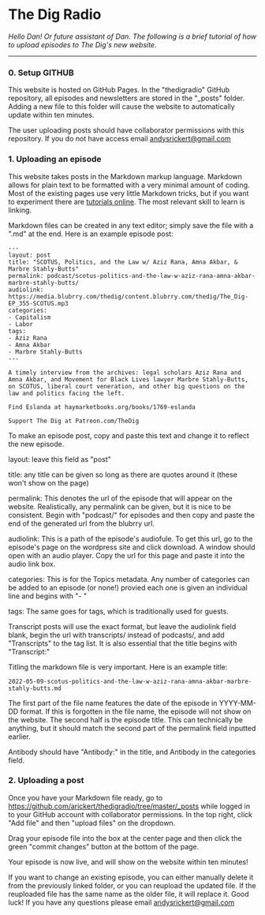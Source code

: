 # The Dig Radio

*Hello Dan! Or future assistant of Dan. The following is a brief tutorial of how to upload episodes to The Dig's new website.*

-----


### 0. Setup GITHUB

This website is hosted on GitHub Pages. In the "thedigradio" GitHub repository, all episodes and newsletters are stored in the "_posts" folder. Adding a new file to this folder will cause the website to automatically update within ten minutes.

The user uploading posts should have collaborator permissions with this repository. If you do not have access email andysrickert@gmail.com

### 1. Uploading an episode

This website takes posts in the Markdown markup language. Markdown allows for plain text to be formatted with a very minimal amount of coding. Most of the existing pages use very little Markdown tricks, but if you want to experiment there are [tutorials online](https://commonmark.org/help/). The most relevant skill to learn is linking.

Markdown files can be created in any text editor; simply save the file with a ".md" at the end. Here is an example episode post:

```
---
layout: post
title: "SCOTUS, Politics, and the Law w/ Aziz Rana, Amna Akbar, & Marbre Stahly-Butts"
permalink: podcast/scotus-politics-and-the-law-w-aziz-rana-amna-akbar-marbre-stahly-butts/
audiolink: https://media.blubrry.com/thedig/content.blubrry.com/thedig/The_Dig-EP_355-SCOTUS.mp3
categories: 
- Capitalism
- Labor
tags: 
- Aziz Rana
- Amna Akbar
- Marbre Stahly-Butts
---

A timely interview from the archives: legal scholars Aziz Rana and Amna Akbar, and Movement for Black Lives lawyer Marbre Stahly-Butts, on SCOTUS, liberal court veneration, and other big questions on the law and politics facing the left.

Find Eslanda at haymarketbooks.org/books/1769-eslanda

Support The Dig at Patreon.com/TheDig

```

To make an episode post, copy and paste this text and change it to reflect the new episode.

layout: leave this field as "post"

title: any title can be given so long as there are quotes around it (these won't show on the page)

permalink: This denotes the url of the episode that will appear on the website. Realistically, any permalink can be given, but it is nice to be consistent. Begin with "podcast/" for episodes and then copy and paste the end of the generated url from the blubrry url.

audiolink: This is a path of the episode's audiofule. To get this url, go to the episode's page on the wordpress site and click download. A window should open with an audio player. Copy the url for this page and paste it into the audio link box.

categories: This is for the Topics metadata. Any number of categories can be added to an episode (or none!) provied each one is given an individual line and begins with "- "

tags: The same goes for tags, which is traditionally used for guests.



Transcript posts will use the exact format, but leave the audiolink field blank, begin the url with transcripts/ instead of podcasts/, and add "Transcripts" to the tag list. It is also essential that the title begins with "Transcript:"


Titling the markdown file is very important. Here is an example title:

```
2022-05-09-scotus-politics-and-the-law-w-aziz-rana-amna-akbar-marbre-stahly-butts.md
```

The first part of the file name features the date of the episode in YYYY-MM-DD format. If this is forgotten in the file name, the episode will not show on the website. The second half is the episode title. This can technically be anything, but it should match the second part of the permalink field inputted earlier.

Antibody should have "Antibody:" in the title, and Antibody in the categories field.

### 2. Uploading a post

Once you have your Markdown file ready, go to https://github.com/arickert/thedigradio/tree/master/_posts while logged in to your GitHub account with collaborator permissions. In the top right, click "Add file" and then "upload files" on the dropdown.

Drag your episode file into the box at the center page and then click the green "commit changes" button at the bottom of the page.

Your episode is now live, and will show on the website within ten minutes!

 If you want to change an existing episode, you can either manually delete it from the previously linked folder, or you can reupload the updated file. If the reuploaded file has the same name as the older file, it will replace it. Good luck! If you have any questions please email andysrickert@gmail.com


